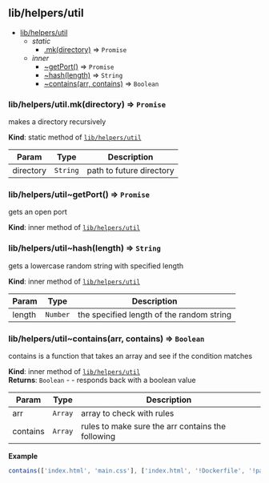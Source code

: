 <a name="module_lib/helpers/util"></a>

## lib/helpers/util

* [lib/helpers/util](#module_lib/helpers/util)
    * _static_
        * [.mk(directory)](#module_lib/helpers/util.mk) ⇒ <code>Promise</code>
    * _inner_
        * [~getPort()](#module_lib/helpers/util..getPort) ⇒ <code>Promise</code>
        * [~hash(length)](#module_lib/helpers/util..hash) ⇒ <code>String</code>
        * [~contains(arr, contains)](#module_lib/helpers/util..contains) ⇒ <code>Boolean</code>

<a name="module_lib/helpers/util.mk"></a>

### lib/helpers/util.mk(directory) ⇒ <code>Promise</code>
makes a directory recursively

**Kind**: static method of [<code>lib/helpers/util</code>](#module_lib/helpers/util)  

| Param | Type | Description |
| --- | --- | --- |
| directory | <code>String</code> | path to future directory |

<a name="module_lib/helpers/util..getPort"></a>

### lib/helpers/util~getPort() ⇒ <code>Promise</code>
gets an open port

**Kind**: inner method of [<code>lib/helpers/util</code>](#module_lib/helpers/util)  
<a name="module_lib/helpers/util..hash"></a>

### lib/helpers/util~hash(length) ⇒ <code>String</code>
gets a lowercase random string with specified length

**Kind**: inner method of [<code>lib/helpers/util</code>](#module_lib/helpers/util)  

| Param | Type | Description |
| --- | --- | --- |
| length | <code>Number</code> | the specified length of the random string |

<a name="module_lib/helpers/util..contains"></a>

### lib/helpers/util~contains(arr, contains) ⇒ <code>Boolean</code>
contains is a function that takes an array and see if the condition matches

**Kind**: inner method of [<code>lib/helpers/util</code>](#module_lib/helpers/util)  
**Returns**: <code>Boolean</code> - - responds back with a boolean value  

| Param | Type | Description |
| --- | --- | --- |
| arr | <code>Array</code> | array to check with rules |
| contains | <code>Array</code> | rules to make sure the arr contains the following |

**Example**  
```js
contains(['index.html', 'main.css'], ['index.html', '!Dockerfile', '!package.json'])
```
